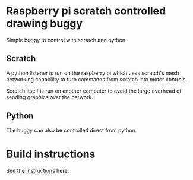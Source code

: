 # Raspberry pi scratch controlled drawing buggy

Simple buggy to control with scratch and python.

## Scratch 

A python listener is run on the raspberry pi which uses scratch's mesh networking capability to turn commands from scratch into motor controls.

Scratch itself is run on another computer to avoid the large overhead of sending graphics over the network.

## Python

The buggy can also be controlled direct from python.

# Build instructions

See the [instructions](docs/instructions.md) here.
